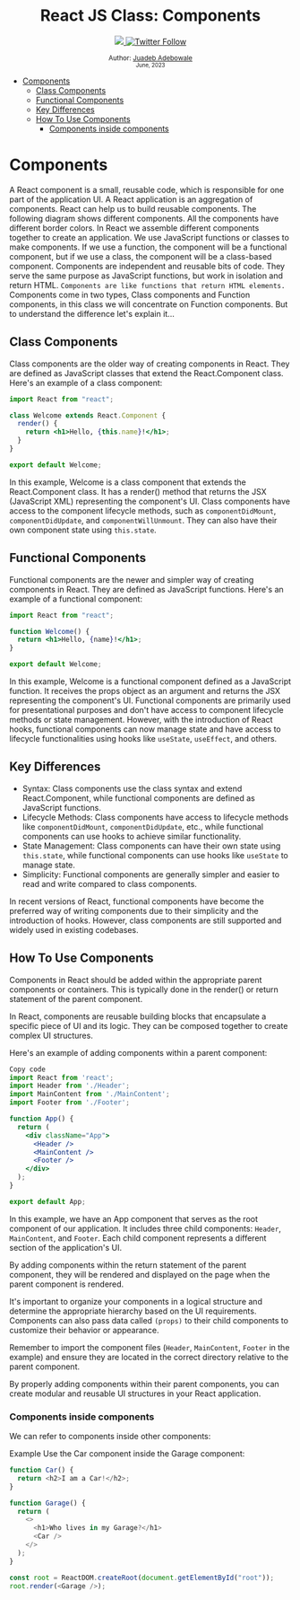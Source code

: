 <div align="center">
  <h1> React JS Class: Components </h1>
  <a class="header-badge" target="_blank" href="https://www.linkedin.com/in/juadebade/">
  <img src="https://img.shields.io/badge/style--5eba00.svg?label=LinkedIn&logo=linkedin&style=social">
  </a>
  <a class="header-badge" target="_blank" href="https://twitter.com/Juadeb1">
  <img alt="Twitter Follow" src="https://img.shields.io/twitter/follow/Juadebfm?style=social">
  </a>

<sub>Author:
<a href="https://www.linkedin.com/in/Juadeb/" target="_blank">Juadeb Adebowale</a><br>
<small> June, 2023</small>
</sub>

</div>

- [Components](#components)
  - [Class Components](#class-components)
  - [Functional Components](#functional-components)
  - [Key Differences](#key-differences)
  - [How To Use Components](#how-to-use-components)
    - [Components inside components](#components-inside-components)

# Components

A React component is a small, reusable code, which is responsible for one part of the application UI. A React application is an aggregation of components. React can help us to build reusable components. The following diagram shows different components. All the components have different border colors. In React we assemble different components together to create an application. We use JavaScript functions or classes to make components. If we use a function, the component will be a functional component, but if we use a class, the component will be a class-based component. Components are independent and reusable bits of code. They serve the same purpose as JavaScript functions, but work in isolation and return HTML.
`Components are like functions that return HTML elements.`
Components come in two types, Class components and Function components, in this class we will concentrate on Function components. But to understand the difference let's explain it...

## Class Components

Class components are the older way of creating components in React. They are defined as JavaScript classes that extend the React.Component class. Here's an example of a class component:

```jsx
import React from "react";

class Welcome extends React.Component {
  render() {
    return <h1>Hello, {this.name}!</h1>;
  }
}

export default Welcome;
```

In this example, Welcome is a class component that extends the React.Component class. It has a render() method that returns the JSX (JavaScript XML) representing the component's UI. Class components have access to the component lifecycle methods, such as `componentDidMount`, `componentDidUpdate`, and `componentWillUnmount`. They can also have their own component state using `this.state`.

## Functional Components

Functional components are the newer and simpler way of creating components in React. They are defined as JavaScript functions. Here's an example of a functional component:

```jsx
import React from "react";

function Welcome() {
  return <h1>Hello, {name}!</h1>;
}

export default Welcome;
```

In this example, Welcome is a functional component defined as a JavaScript function. It receives the props object as an argument and returns the JSX representing the component's UI. Functional components are primarily used for presentational purposes and don't have access to component lifecycle methods or state management. However, with the introduction of React hooks, functional components can now manage state and have access to lifecycle functionalities using hooks like `useState`, `useEffect`, and others.

## Key Differences

- Syntax: Class components use the class syntax and extend React.Component, while functional components are defined as JavaScript functions.
- Lifecycle Methods: Class components have access to lifecycle methods like `componentDidMount`, `componentDidUpdate`, etc., while functional components can use hooks to achieve similar functionality.
- State Management: Class components can have their own state using `this.state`, while functional components can use hooks like `useState` to manage state.
- Simplicity: Functional components are generally simpler and easier to read and write compared to class components.

In recent versions of React, functional components have become the preferred way of writing components due to their simplicity and the introduction of hooks. However, class components are still supported and widely used in existing codebases.

## How To Use Components

Components in React should be added within the appropriate parent components or containers. This is typically done in the render() or return statement of the parent component.

In React, components are reusable building blocks that encapsulate a specific piece of UI and its logic. They can be composed together to create complex UI structures.

Here's an example of adding components within a parent component:

```jsx
Copy code
import React from 'react';
import Header from './Header';
import MainContent from './MainContent';
import Footer from './Footer';

function App() {
  return (
    <div className="App">
      <Header />
      <MainContent />
      <Footer />
    </div>
  );
}

export default App;
```

In this example, we have an App component that serves as the root component of our application. It includes three child components: `Header`, `MainContent`, and `Footer`. Each child component represents a different section of the application's UI.

By adding components within the return statement of the parent component, they will be rendered and displayed on the page when the parent component is rendered.

It's important to organize your components in a logical structure and determine the appropriate hierarchy based on the UI requirements. Components can also pass data called `(props)` to their child components to customize their behavior or appearance.

Remember to import the component files (`Header`, `MainContent`, `Footer` in the example) and ensure they are located in the correct directory relative to the parent component.

By properly adding components within their parent components, you can create modular and reusable UI structures in your React application.

### Components inside components

We can refer to components inside other components:

Example
Use the Car component inside the Garage component:

```js
function Car() {
  return <h2>I am a Car!</h2>;
}

function Garage() {
  return (
    <>
      <h1>Who lives in my Garage?</h1>
      <Car />
    </>
  );
}

const root = ReactDOM.createRoot(document.getElementById("root"));
root.render(<Garage />);
```
